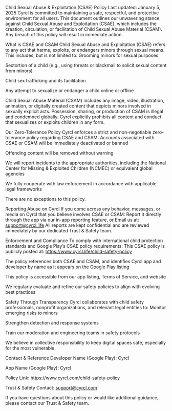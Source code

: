 Child Sexual Abuse & Exploitation (CSAE) Policy
Last updated: January 5, 2025
Cyrcl is committed to maintaining a safe, respectful, and protective environment for all users. This document outlines our unwavering stance against Child Sexual Abuse and Exploitation (CSAE), which includes the creation, circulation, or facilitation of Child Sexual Abuse Material (CSAM). Any breach of this policy will result in immediate action.

What is CSAE and CSAM
Child Sexual Abuse and Exploitation (CSAE) refers to any act that harms, exploits, or endangers minors through sexual means. This includes, but is not limited to:
Grooming minors for sexual purposes


Sextortion of a child (e.g., using threats or blackmail to solicit sexual content from minors)


Child sex trafficking and its facilitation


Any attempt to sexualize or endanger a child online or offline


Child Sexual Abuse Material (CSAM) includes any image, video, illustration, animation, or digitally created content that depicts minors involved in sexually explicit acts. Possession, sharing, or production of CSAM is illegal and condemned globally.
Cyrcl explicitly prohibits all content and conduct that sexualizes or exploits children in any form.

Our Zero-Tolerance Policy
Cyrcl enforces a strict and non-negotiable zero-tolerance policy regarding CSAE and CSAM:
Accounts associated with CSAE or CSAM will be immediately deactivated or banned


Offending content will be removed without warning


We will report incidents to the appropriate authorities, including the National Center for Missing & Exploited Children (NCMEC) or equivalent global agencies


We fully cooperate with law enforcement in accordance with applicable legal frameworks


There are no exceptions to this policy.

Reporting Abuse on Cyrcl
If you come across any behavior, messages, or media on Cyrcl that you believe involves CSAE or CSAM:
Report it directly through the app via our in-app reporting feature, or
Email us at: support@cyrcl.life
All reports are kept confidential and are reviewed immediately by our dedicated Trust & Safety team.

Enforcement and Compliance
To comply with international child protection standards and Google Play’s CSAE policy requirements:
This CSAE policy is publicly posted at: https://www.cyrcl.life/child-safety-policy


The policy references both CSAE and CSAM, and identifies Cyrcl app and developer by name as it appears on the Google Play listing


This policy is accessible from our app listing, Terms of Service, and website


We regularly evaluate and refine our safety policies to align with evolving best practices



Safety Through Transparency
Cyrcl collaborates with child safety professionals, nonprofit organizations, and relevant legal entities to:
Monitor emerging risks to minors


Strengthen detection and response systems


Train our moderation and engineering teams in safety protocols


We believe in collective responsibility to keep digital spaces safe, especially for the most vulnerable.

Contact & Reference
Developer Name (Google Play): Cyrcl


App Name (Google Play): Cyrcl


Policy Link: https://www.cyrcl.com/child-safety-policy


Trust & Safety Contact: support@cyrcl.com


If you have questions about this policy or would like additional guidance, please contact our Trust & Safety team.

